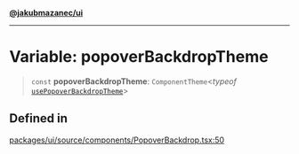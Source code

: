 [**@jakubmazanec/ui**](../README.md)

---

# Variable: popoverBackdropTheme

> `const` **popoverBackdropTheme**: `ComponentTheme`\<_typeof_
> [`usePopoverBackdropTheme`](../functions/usePopoverBackdropTheme.md)\>

## Defined in

[packages/ui/source/components/PopoverBackdrop.tsx:50](https://github.com/jakubmazanec/tools/blob/a4967209f10f2b04ade958bd873ac46f1290cee7/packages/ui/source/components/PopoverBackdrop.tsx#L50)
